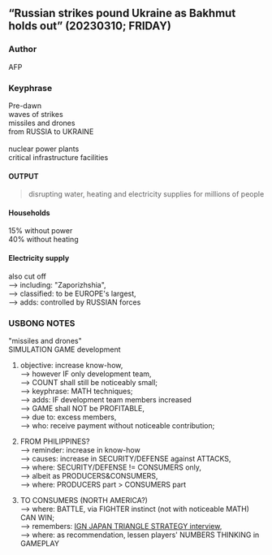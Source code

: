 ## “Russian strikes pound Ukraine as Bakhmut holds out” (20230310; FRIDAY)

### Author

AFP

### Keyphrase

Pre-dawn<br/>
waves of strikes<br/>
missiles and drones<br/>
from RUSSIA to UKRAINE<br/>
<br/>
nuclear power plants<br/>
critical infrastructure facilities

#### OUTPUT

> disrupting water, heating and electricity supplies for millions of people

#### Households 

15% without power<br/>
40% without heating

#### Electricity supply 

also cut off<br/>
--> including: "Zaporizhshia",<br/>
--> classified: to be EUROPE's largest,<br/>
--> adds: controlled by RUSSIAN forces

### USBONG NOTES

"missiles and drones"<br/>
SIMULATION GAME development

1) objective: increase know-how,<br/>
--> however IF only development team,<br/>
--> COUNT shall still be noticeably small;<br/>
--> keyphrase: MATH techniques;<br/>
--> adds: IF development team members increased<br/> 
--> GAME shall NOT be PROFITABLE,<br/>
--> due to: excess members,<br/>
--> who: receive payment without noticeable contribution;

2) FROM PHILIPPINES?<br/>
--> reminder: increase in know-how<br/> 
--> causes: increase in SECURITY/DEFENSE against ATTACKS,<br/>
--> where: SECURITY/DEFENSE != CONSUMERS only,<br/>
--> albeit as PRODUCERS&CONSUMERS,<br/>
--> where: PRODUCERS part > CONSUMERS part

3) TO CONSUMERS (NORTH AMERICA?)<br/>
--> where: BATTLE, via FIGHTER instinct (not with noticeable MATH) CAN WIN;<br/>
--> remembers: [IGN JAPAN TRIANGLE STRATEGY interview](https://www.youtube.com/watch?v=PKuEGupRTAM),<br/> 
--> where: as recommendation, lessen players' NUMBERS THINKING in GAMEPLAY
